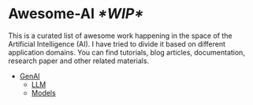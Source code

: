 # Awesome-AI *\*WIP\**

This is a curated list of awesome work happening in the space of the Artificial Intelligence (AI). I have tried to divide it based on different application domains. You can find tutorials, blog articles, documentation, research paper and other related materials.

- [GenAI](/GenAI/README.md)
	- [LLM](/GenAI/LLM.md)
	- [Models](/GenAI/Models.md)